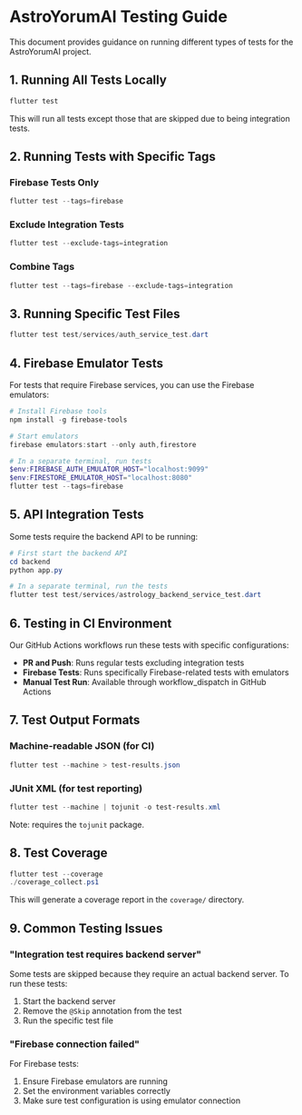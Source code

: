 # AstroYorumAI Testing Guide

This document provides guidance on running different types of tests for the AstroYorumAI project.

## 1. Running All Tests Locally

```powershell
flutter test
```

This will run all tests except those that are skipped due to being integration tests.

## 2. Running Tests with Specific Tags

### Firebase Tests Only

```powershell
flutter test --tags=firebase
```

### Exclude Integration Tests

```powershell
flutter test --exclude-tags=integration
```

### Combine Tags

```powershell
flutter test --tags=firebase --exclude-tags=integration
```

## 3. Running Specific Test Files

```powershell
flutter test test/services/auth_service_test.dart
```

## 4. Firebase Emulator Tests

For tests that require Firebase services, you can use the Firebase emulators:

```powershell
# Install Firebase tools
npm install -g firebase-tools

# Start emulators
firebase emulators:start --only auth,firestore

# In a separate terminal, run tests
$env:FIREBASE_AUTH_EMULATOR_HOST="localhost:9099"
$env:FIRESTORE_EMULATOR_HOST="localhost:8080"
flutter test --tags=firebase
```

## 5. API Integration Tests

Some tests require the backend API to be running:

```powershell
# First start the backend API
cd backend
python app.py

# In a separate terminal, run the tests
flutter test test/services/astrology_backend_service_test.dart
```

## 6. Testing in CI Environment

Our GitHub Actions workflows run these tests with specific configurations:

- **PR and Push**: Runs regular tests excluding integration tests
- **Firebase Tests**: Runs specifically Firebase-related tests with emulators
- **Manual Test Run**: Available through workflow_dispatch in GitHub Actions

## 7. Test Output Formats

### Machine-readable JSON (for CI)

```powershell
flutter test --machine > test-results.json
```

### JUnit XML (for test reporting)

```powershell
flutter test --machine | tojunit -o test-results.xml
```
Note: requires the `tojunit` package.

## 8. Test Coverage

```powershell
flutter test --coverage
./coverage_collect.ps1
```

This will generate a coverage report in the `coverage/` directory.

## 9. Common Testing Issues

### "Integration test requires backend server"

Some tests are skipped because they require an actual backend server. To run these tests:

1. Start the backend server
2. Remove the `@Skip` annotation from the test
3. Run the specific test file

### "Firebase connection failed"

For Firebase tests:

1. Ensure Firebase emulators are running
2. Set the environment variables correctly
3. Make sure test configuration is using emulator connection
